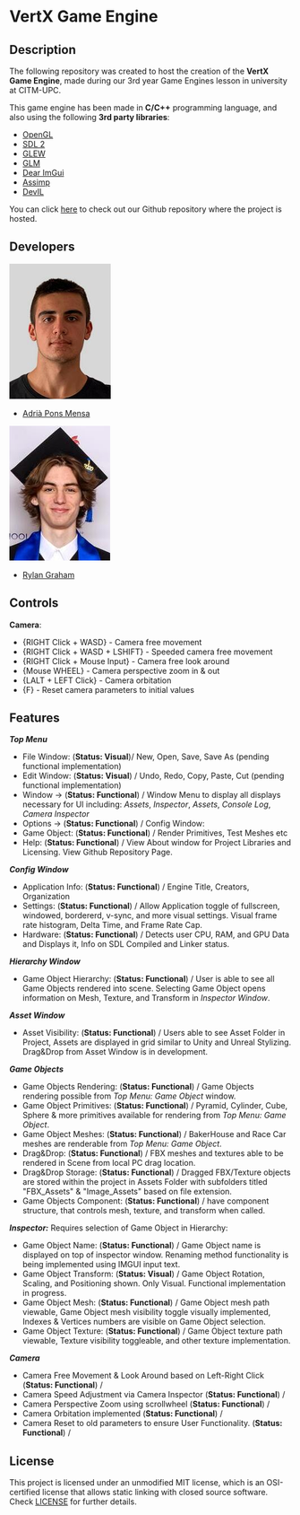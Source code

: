 # VertX Game Engine

## Description

The following repository was created to host the creation of the **VertX Game Engine**, made during our 3rd year Game Engines lesson in university at CITM-UPC. 
 
This game engine has been made in **C/C++** programming language, and also using the following **3rd party libraries**:

- [OpenGL](https://www.opengl.org/)
- [SDL 2](https://www.libsdl.org/)
- [GLEW](https://glew.sourceforge.net/)
- [GLM](https://glm.g-truc.net/0.9.9/)
- [Dear ImGui](https://github.com/ocornut/imgui)
- [Assimp](https://assimp.org/)
- [DevIL](https://openil.sourceforge.net/)

You can click [here](https://github.com/CITM-UPC/VertX-Game-Engine) to check out our Github repository where the project is hosted.


## Developers

![](https://raw.githubusercontent.com/CITM-UPC/VertX-Game-Engine/main/TeamPhotos/adriapons.jpg)
 - [Adrià Pons Mensa](https://github.com/AdriaPm)
 
![](https://raw.githubusercontent.com/CITM-UPC/VertX-Game-Engine/main/TeamPhotos/rylangraham.jpg)
 - [Rylan Graham](https://github.com/RylanJGraham)


## Controls

**Camera**:
- {RIGHT Click + WASD} - Camera free movement
- {RIGHT Click + WASD + LSHIFT} - Speeded camera free movement
- {RIGHT Click + Mouse Input} - Camera free look around
- {Mouse WHEEL} - Camera perspective zoom in & out
- {LALT + LEFT Click} - Camera orbitation
- {F} - Reset camera parameters to initial values

## Features
***Top Menu***
- File Window:  (**Status: Visual**)/ New, Open, Save, Save As (pending functional implementation) 
- Edit Window:  (**Status: Visual**) / Undo, Redo, Copy, Paste, Cut (pending functional implementation)
- Window ->  (**Status: Functional**) / Window Menu to display all displays necessary for UI including: *Assets*, *Inspector*, *Assets*, *Console Log*, *Camera Inspector*
- Options ->  (**Status: Functional**) / Config Window:
- Game Object: (**Status: Functional**) / Render Primitives, Test Meshes etc
- Help: (**Status: Functional**) / View About window for Project Libraries and Licensing. View Github Repository Page. 

***Config Window***
- Application Info: (**Status: Functional**) / Engine Title, Creators, Organization
- Settings: (**Status: Functional**) / Allow Application toggle of fullscreen, windowed, bordererd, v-sync, and more visual settings. Visual frame rate histogram, Delta Time, and Frame Rate Cap.
- Hardware: (**Status: Functional**) / Detects user CPU, RAM, and GPU Data and Displays it, Info on SDL Compiled and Linker status.

***Hierarchy Window***
- Game Object Hierarchy: (**Status: Functional**) / User is able to see all Game Objects rendered into scene. Selecting Game Object opens information on Mesh, Texture, and Transform in *Inspector Window*.

***Asset Window***
- Asset Visibility: (**Status: Functional**) / Users able to see Asset Folder in Project, Assets are displayed in grid similar to Unity and Unreal Stylizing. Drag&Drop from Asset Window is in development.

***Game Objects***
- Game Objects Rendering: (**Status: Functional**) / Game Objects rendering possible from *Top Menu: Game Object* window.
- Game Object Primitives: (**Status: Functional**) / Pyramid, Cylinder, Cube, Sphere & more primitives available for rendering from *Top Menu: Game Object*.
- Game Object Meshes: (**Status: Functional**) / BakerHouse and Race Car meshes are renderable from *Top Menu: Game Object*.
- Drag&Drop: (**Status: Functional**) / FBX meshes and textures able to be rendered in Scene from local PC drag location.
- Drag&Drop Storage: (**Status: Functional**) / Dragged FBX/Texture objects are stored within the project in Assets Folder with subfolders titled "FBX_Assets" & "Image_Assets" based on file extension.
- Game Objects Component: (**Status: Functional**) / have component structure, that controls mesh, texture, and transform when called.

***Inspector:*** 
Requires selection of Game Object in Hierarchy:
- Game Object Name: (**Status: Functional**) / Game Object name is displayed on top of inspector window. Renaming method functionality is being implemented using IMGUI input text.
- Game Object Transform: (**Status: Visual**) / Game Object Rotation, Scaling, and Positioning shown. Only Visual. Functional implementation in progress.
- Game Object Mesh: (**Status: Functional**) / Game Object mesh path viewable, Game Object mesh visibility toggle visually implemented, Indexes & Vertices numbers are visible on Game Object selection.
- Game Object Texture: (**Status: Functional**) / Game Object texture path viewable, Texture visibility toggleable, and other texture implementation.

***Camera***
- Camera Free Movement & Look Around based on Left-Right Click (**Status: Functional**) /
- Camera Speed Adjustment via Camera Inspector (**Status: Functional**) /
- Camera Perspective Zoom using scrollwheel (**Status: Functional**) /
- Camera Orbitation implemented (**Status: Functional**) /
- Camera Reset to old parameters to ensure User Functionality. (**Status: Functional**) /



## License

This project is licensed under an unmodified MIT license, which is an OSI-certified license that allows static linking with closed source software. Check [LICENSE](https://mit-license.org/) for further details.
